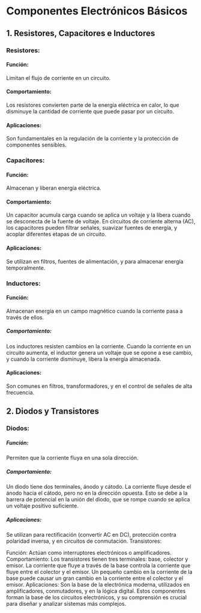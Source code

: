 # Componentes Electrónicos Básicos
## 1. Resistores, Capacitores e Inductores

### Resistores:

#### Función: 
Limitan el flujo de corriente en un circuito.
#### Comportamiento: 
Los resistores convierten parte de la energía eléctrica en calor, lo que disminuye la cantidad de corriente que puede pasar por un circuito.
#### Aplicaciones: 
Son fundamentales en la regulación de la corriente y la protección de componentes sensibles.

### Capacitores:

#### Función: 
Almacenan y liberan energía eléctrica.
#### Comportamiento: 
Un capacitor acumula carga cuando se aplica un voltaje y la libera cuando se desconecta de la fuente de voltaje. En circuitos de corriente alterna (AC), los capacitores pueden filtrar señales, suavizar fuentes de energía, y acoplar diferentes etapas de un circuito.
#### Aplicaciones: 
Se utilizan en filtros, fuentes de alimentación, y para almacenar energía temporalmente.

### Inductores:

#### Función: 
Almacenan energía en un campo magnético cuando la corriente pasa a través de ellos.
##### Comportamiento: 
Los inductores resisten cambios en la corriente. Cuando la corriente en un circuito aumenta, el inductor genera un voltaje que se opone a ese cambio, y cuando la corriente disminuye, libera la energía almacenada.
#### Aplicaciones: 
Son comunes en filtros, transformadores, y en el control de señales de alta frecuencia.

## 2. Diodos y Transistores

### Diodos:

##### Función: 
Permiten que la corriente fluya en una sola dirección.
##### Comportamiento: 
Un diodo tiene dos terminales, ánodo y cátodo. La corriente fluye desde el ánodo hacia el cátodo, pero no en la dirección opuesta. Esto se debe a la barrera de potencial en la unión del diodo, que se rompe cuando se aplica un voltaje positivo suficiente.
##### Aplicaciones: 
Se utilizan para rectificación (convertir AC en DC), protección contra polaridad inversa, y en circuitos de conmutación.
Transistores:

Función: Actúan como interruptores electrónicos o amplificadores.
Comportamiento: Los transistores tienen tres terminales: base, colector y emisor. La corriente que fluye a través de la base controla la corriente que fluye entre el colector y el emisor. Un pequeño cambio en la corriente de la base puede causar un gran cambio en la corriente entre el colector y el emisor.
Aplicaciones: Son la base de la electrónica moderna, utilizados en amplificadores, conmutadores, y en la lógica digital.
Estos componentes forman la base de los circuitos electrónicos, y su comprensión es crucial para diseñar y analizar sistemas más complejos.
